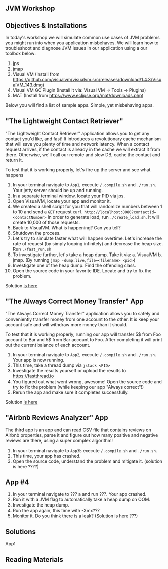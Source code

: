 JVM Workshop
------------

Objectives & Installations
--------------------------

In today's workshop we will simulate common use cases of JVM problems you might run into when you application misbehaves.
We will learn how to troubleshoot and diagnose JVM issues in our application using a our toolbox below:

1. jps
2. jmap
2. Visual VM  (Install from https://github.com/visualvm/visualvm.src/releases/download/1.4.3/VisualVM_143.dmg)
3. Visual VM GC Plugin (Install it via: Visual VM -> Tools -> Plugins)
4. MAT (Install from https://www.eclipse.org/mat/downloads.php)


Below you will find a list of sample apps. Simple, yet misbehaving apps. 

"The Lightweight Contact Retriever"
------------------------------------
"The Lightweight Contact Retriever" application allows you to get any contact you'd like, and fast!
It introduces a revolutionary cache mechanism that will save you plenty of time and network latency.
When a contact request arrives, if the contact is already in the cache we will extract it from there. Otherwise,
we'll call our remote and slow DB, cache the contact and return it.

To test that it is working properly, let's fire up the server and see what happens

1. In your terminal navigate to `App1`, execute `/.compile.sh` and `./run.sh`. Your jetty server should be up and running.
2. In a separate terminal window, locate your PID via jps.
3. Open VisualVM, locate your app and monitor it. 
4. We created a shell script for you that will randomize numbers between 1 to 10 and send a `GET` request
`curl http://localhost:8080?contactId=<contactNumber>`
In order to generate load, run `./create_load.sh`. It will create 10,000 of those requests.
5. Back to VisualVM. What is happening? Can you tell?
6. Shutdown the process. 
7. Let's try to simulate faster what will happen overtime. Let's increase the rate of request
(by simply looping infinitely) and decrease the heap size.
Run `./fast_run.sh`
8. To investigate further, let's take a heap dump. Take it via:
  a. VisualVM
  b. jmap. (By running `jmap -dump:live,file=<filename> <pid>`)
9. Investigate one of the heap dump. Find the offending class.
10. Open the source code in your favorite IDE. Locate and try to fix the problem.

Solution [is here](/App1/solution/Solution.md)

"The Always Correct Money Transfer" App
---------------------------------------
"The Always Correct Money Transfer" application allows you to safely and conveniently transfer money from one account to the other.
It is keep your account safe and will withdraw more money than it should.

To test that it is working properly, running our app will transfer 5$ from Foo account to Bar and 5$ from Bar account to Foo.
After completing it will print out the current balance of each account.

1. In your terminal navigate to `App2`, execute `/.compile.sh` and `./run.sh`. Your app is now running.
2. This time, take a thread dump via `jstack <PID>`
3. Investigate the results yourself or upload the results to https://fastthread.io
4. You figured out what went wrong, awesome! Open the source code and try to fix the problem (while keeping our app "Always correct"!)
5. Rerun the app and make sure it completes successfully.

Solution [is here](/App2/solution/Solution.md)

"Airbnb Reviews Analyzer" App
-----------------------
The third app is an app and can read CSV file that contains reviews on Airbnb properties, parse it
and figure out how many positive and negative reviews are there, using a super complex algorithm! 

1. In your terminal navigate to `App3b` execute `/.compile.sh` and `./run.sh`. 
2. This time, your app has crashed.
3. Open the source code, understand the problem and mitigate it. (solution is here ????)

App #4
------
1. In your terminal navigate to ??? a and run ???. Your app crashed.
2. Run it with a JVM flag to automatically take a heap dump on OOM.
3. Investigate the heap dump. 
4. Run the app again, this time with -Xmx???
5. Monitor it. Do you think there is a leak? (Solution is here ???)


Solutions
---------
App1


Reading Materials
-----------------

